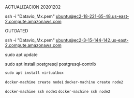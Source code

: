 ACTUALIZACION 20201202

ssh -i "Datavio_Mx.pem" ubuntu@ec2-18-221-65-48.us-east-2.compute.amazonaws.com


OUTDATED

ssh -i "Datavio_Mx.pem" ubuntu@ec2-3-15-144-142.us-east-2.compute.amazonaws.com

sudo apt update

sudo apt install postgresql postgresql-contrib

`sudo apt install virtualbox`

`docker-machine create node1`
`docker-machine create node2`

`docker-machine ssh node1`
`docker-machine ssh node2`

